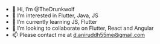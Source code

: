 - 👋 Hi, I’m @TheDrunkwolf
- 👀 I’m interested in Flutter, Java, JS 
- 🌱 I’m currently learning JS, Flutter
- 💞️ I’m looking to collaborate on Flutter, React and Angular
- 📫 Please contact me at d.aniruddh55me@gmail.com

<!---
TheDrunkwolf/TheDrunkwolf is a ✨ special ✨ repository because its `README.md` (this file) appears on your GitHub profile.
You can click the Preview link to take a look at your changes.
--->

